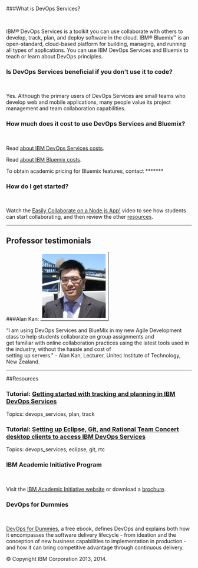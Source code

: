 ###What is DevOps Services?

&nbsp;

IBM&reg; DevOps Services is a toolkit you can use collaborate with others to develop, track, plan, and deploy software in the cloud.
IBM&reg; Bluemix&trade; is an open-standard, cloud-based platform for building, managing, and running all types of applications.
You can use IBM DevOps Services and Bluemix to teach or learn about DevOps principles.

### Is DevOps Services beneficial if you don't use it to code?

&nbsp;

Yes. Although the primary users of DevOps Services are small teams who develop web and mobile applications, many people value its project management and team 
collaboration capabilities.

### How much does it cost to use DevOps Services and Bluemix? 

&nbsp;

Read [about IBM DevOps Services costs](/learn/cost).

Read [about IBM Bluemix costs](https://ace.ng.bluemix.net/#/pricing).

To obtain academic pricing for Bluemix features, contact *******

### How do I get started?

&nbsp;

Watch the [Easily Collaborate on a Node.js App!](https://www.youtube.com/watch?v=R8LUmIcpT5c&list=UUfSJ0b6aUQ_Uvgdlpu9amRw) video to see how 
students can start collaborating, and then review the other [resources](#resources).

--- 
 
<a name="testimonials"></a> 
## Professor testimonials

###Alan Kan: 
![Alan Kan](images/alankan.png) 
 
“I am using DevOps Services and BlueMix in my new Agile Development class to help students collaborate on group assignments and  
get familiar with online collaboration practices using the latest tools used in the industry, without the hassle and cost of  
setting up servers."  - Alan Kan, Lecturer, Unitec Institute of Technology, New Zealand.   

---

<a name="resources"></a>
##Resources

### Tutorial: [Getting started with tracking and planning in IBM DevOps Services](/tutorials/trackplan)  
Topics: devops_services, plan, track

### Tutorial: [Setting up Eclipse, Git, and Rational Team Concert desktop clients to access IBM DevOps Services](/tutorials/clients) 
Topics: devops_services, eclipse, git, rtc

### IBM Academic Initiative Program

&nbsp;

Visit the [IBM Academic Initiative website](http://www-304.ibm.com/ibm/university/academic/pub/page/academic_initiative) or 
download a [brochure](public.dhe.ibm.com/common/ssi/ecm/en/ibf03007usen/IBF03007USEN.PDF).

### DevOps for Dummies

&nbsp;

[DevOps for Dummies](https://www14.software.ibm.com/webapp/iwm/web/signup.do?source=swg-rtl-sd-wp&S_PKG=ov18162), a free ebook,
 defines DevOps and explains both how it encompasses the software delivery lifecycle - 
from ideation and the conception of new business capabilities to implementation in production - and how it can bring
competitive advantage through continuous delivery.  


&copy; Copyright IBM Corporation 2013, 2014.
